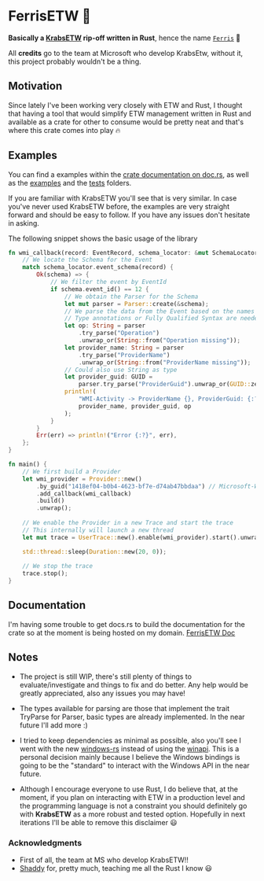 # FerrisETW 🦀
**Basically a [KrabsETW](https://github.com/microsoft/krabsetw/) rip-off written in Rust**, 
hence the name [`Ferris`](https://rustacean.net/) 🦀

All **credits** go to the team at Microsoft who develop KrabsEtw, without it, this project 
probably wouldn't be a thing.

## Motivation
Since lately I've been working very closely with ETW and Rust, I thought that having a tool that
would simplify ETW management written in Rust and available as a crate for other to consume would
be pretty neat and that's where this crate comes into play 🔥

## Examples
You can find a examples within the
  [crate documentation on doc.rs](https://docs.rs/ferrisetw),
  as well as the [examples](./examples) and the [tests](./tests) folders.

If you are familiar with KrabsETW you'll see that is very similar.
In case you've never used KrabsETW before, the examples are very straight forward and should be easy to follow. If you have
any issues don't hesitate in asking.

The following snippet shows the basic usage of the library
```rust
fn wmi_callback(record: EventRecord, schema_locator: &mut SchemaLocator) {
    // We locate the Schema for the Event
    match schema_locator.event_schema(record) {
        Ok(schema) => {
            // We filter the event by EventId
            if schema.event_id() == 12 {
                // We obtain the Parser for the Schema
                let mut parser = Parser::create(&schema);
                // We parse the data from the Event based on the names of the fields of the Event
                // Type annotations or Fully Qualified Syntax are needed when calling TryParse
                let op: String = parser
                    .try_parse("Operation")
                    .unwrap_or(String::from("Operation missing"));
                let provider_name: String = parser
                    .try_parse("ProviderName")
                    .unwrap_or(String::from("ProviderName missing"));
                // Could also use String as type
                let provider_guid: GUID =
                    parser.try_parse("ProviderGuid").unwrap_or(GUID::zeroed());
                println!(
                    "WMI-Activity -> ProviderName {}, ProviderGuid: {:?}, Operation: {}",
                    provider_name, provider_guid, op
                );
            }
        }
        Err(err) => println!("Error {:?}", err),
    };
}

fn main() {
    // We first build a Provider
    let wmi_provider = Provider::new()
        .by_guid("1418ef04-b0b4-4623-bf7e-d74ab47bbdaa") // Microsoft-Windows-WMI-Activity
        .add_callback(wmi_callback)
        .build()
        .unwrap();
  
    // We enable the Provider in a new Trace and start the trace
    // This internally will launch a new thread
    let mut trace = UserTrace::new().enable(wmi_provider).start().unwrap();

    std::thread::sleep(Duration::new(20, 0));
  
    // We stop the trace
    trace.stop();
}
```
## Documentation
I'm having some trouble to get docs.rs to build the documentation for the crate so at the moment is being hosted on my domain.
[FerrisETW Doc](https://www.n4r1b.com/doc/ferrisetw/index.html)

## Notes
- The project is still WIP, there's still plenty of things to evaluate/investigate and things to fix and do better.
  Any help would be greatly appreciated, also any issues you may have!

  
- The types available for parsing are those that implement the trait TryParse for Parser, basic types are already
  implemented. In the near future I'll add more :)
  

- I tried to keep dependencies as minimal as possible, also you'll see I went with the new [windows-rs](https://github.com/microsoft/windows-rs) instead of 
  using the [winapi](https://docs.rs/winapi/0.3.9/winapi/). This is a personal decision mainly because I believe the
  Windows bindings is going to be the "standard" to interact with the Windows API in the near future.


- Although I encourage everyone to use Rust, I do believe that, at the moment, if you plan on interacting
  with ETW in a production level and the programming language is not a constraint you should definitely
  go with **KrabsETW** as a more robust and tested option. Hopefully in next iterations I'll be able
  to remove this disclaimer 😃
  
### Acknowledgments
- First of all, the team at MS who develop KrabsETW!! 
- [Shaddy](https://github.com/Shaddy) for, pretty much, teaching me all the Rust I know 😃
